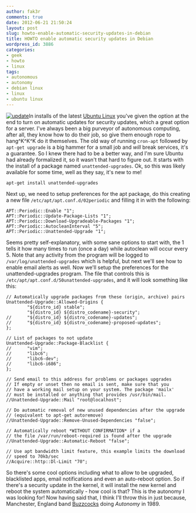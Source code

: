 ```yaml
---
author: fak3r
comments: true
date: 2012-06-21 21:50:24
layout: post
slug: howto-enable-automatic-security-updates-in-debian
title: HOWTO enable automatic security updates in Debian
wordpress_id: 3886
categories:
- geek
- howto
- linux
tags:
- autonomous
- autonomy
- debian linux
- linux
- ubuntu linux
---
```


[![update](http://fak3r.com/assets/update.gif)](http://fak3r.com/2012/06/21/howto-enable-automatic-security-updates-in-debian/update/)In installs of the latest [Ubuntu Linux](http://ubuntu.com) you've given the option at the end to turn on automatic updates for security updates, which a great option for a server. I've always been a big purveyor of autonomous computing, after all, they know how to do their job, so give them enough rope to hang^K^K^K do it themselves. The old way of running `cron-apt` followed by `apt-get upgrade` is a big hammer for a small job and _will_ break services, it's a guarantee. So I knew there had to be a better way, and I'm sure Ubuntu had already formalized it, so it wasn't that hard to figure out. It starts with the install of a package named `unattended-upgrades`. Ok, so this was likely available for some time, well as they say, it's new to me!
<!-- more -->

    
    apt-get install unattended-upgrades


Next up, we need to setup preferences for the apt package, do this creating a new file `/etc/apt/apt.conf.d/02periodic` and filling it in with the following:

    
    APT::Periodic::Enable "1";
    APT::Periodic::Update-Package-Lists "1";
    APT::Periodic::Download-Upgradeable-Packages "1";
    APT::Periodic::AutocleanInterval "5";
    APT::Periodic::Unattended-Upgrade "1";


Seems pretty self-explanatory, with some sane options to start with, the 1 tells it how many times to run (once a day) while autoclean will occur every 5. Note that any activity from the program will be logged to `/var/log/unattended-upgrades` which is helpful, but next we'll see how to enable email alerts as well. Now we'll setup the preferences for the unattended-upgrades program. The file that controls this is `/etc/apt/apt.conf.d/50unattended-upgrades`, and it will look something like this:

    
    // Automatically upgrade packages from these (origin, archive) pairs
    Unattended-Upgrade::Allowed-Origins {
            "${distro_id} stable";
            "${distro_id} ${distro_codename}-security";
    //      "${distro_id} ${distro_codename}-updates";
    //      "${distro_id} ${distro_codename}-proposed-updates";
    };
    
    // List of packages to not update
    Unattended-Upgrade::Package-Blacklist {
    //      "vim";
    //      "libc6";
    //      "libc6-dev";
    //      "libc6-i686";
    };
    
    // Send email to this address for problems or packages upgrades
    // If empty or unset then no email is sent, make sure that you
    // have a working mail setup on your system. The package 'mailx'
    // must be installed or anything that provides /usr/bin/mail.
    //Unattended-Upgrade::Mail "root@localhost";
    
    // Do automatic removal of new unused dependencies after the upgrade
    // (equivalent to apt-get autoremove)
    //Unattended-Upgrade::Remove-Unused-Dependencies "false";
    
    // Automatically reboot *WITHOUT CONFIRMATION* if a
    // the file /var/run/reboot-required is found after the upgrade
    //Unattended-Upgrade::Automatic-Reboot "false";
    
    // Use apt bandwidth limit feature, this example limits the download
    // speed to 70kb/sec
    //Acquire::http::Dl-Limit "70";


So there's some cool options including what to allow to be upgraded, blacklisted apps, email notifications and even an auto-reboot option. So if there's a security update in the kernel, it will install the new kernel and reboot the system automatically - how cool is that? This is the autonomy I was looking for! Now having said that, I think I'll throw this in just because, Manchester, England band [Buzzcocks](https://en.wikipedia.org/wiki/Buzzcocks) doing _Autonomy_ in 1989.  
  
  


